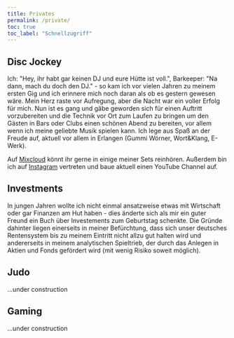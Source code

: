 ```yaml
---
title: Privates
permalink: /private/
toc: true
toc_label: "Schnellzugriff"
---
```



## Disc Jockey
Ich: "Hey, ihr habt gar keinen DJ und eure Hütte ist voll.", Barkeeper: "Na dann, mach du doch den DJ." - so kam ich vor vielen Jahren zu meinem ersten Gig und ich erinnere mich noch daran als ob es gestern gewesen wäre. Mein Herz raste vor Aufregung, aber die Nacht war ein voller Erfolg für mich. Nun ist es gang und gäbe geworden sich für einen Auftritt vorzubereiten und die Technik vor Ort zum Laufen zu bringen um den Gästen in Bars oder Clubs einen schönen Abend zu bereiten, vor allem wenn ich meine geliebte Musik spielen kann. Ich lege aus Spaß an der Freude auf, aktuell vor allem in Erlangen (Gummi Wörner, Wort&Klang, E-Werk).

Auf <a href='https://www.mixcloud.com/danip_dj/' target='_blank'>Mixcloud</a> könnt ihr gerne in einige meiner Sets reinhören. Außerdem bin ich auf <a href='https://www.instagram.com/dans.dejay/' target='_blank'>Instagram</a> vertreten und baue aktuell einen YouTube Channel auf.


## Investments
In jungen Jahren wollte ich nicht einmal ansatzweise etwas mit Wirtschaft oder gar Finanzen am Hut haben - dies änderte sich als mir ein guter Freund ein Buch über Investements zum Geburtstag schenkte. Die Gründe dahinter liegen einerseits in meiner Befürchtung, dass sich unser deutsches Rentensystem bis zu meinem Eintritt nicht allzu gut halten wird und andererseits in meinem analytischen Spieltrieb, der durch das Anlegen in Aktien und Fonds gefördert wird (mit wenig Risiko soweit möglich).


## Judo
...under construction


## Gaming
...under construction